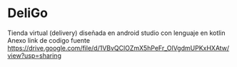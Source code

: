 # DeliGo
Tienda virtual (delivery) diseñada en android studio con lenguaje en kotlin
Anexo link de codigo fuente https://drive.google.com/file/d/1VBvQClOZmX5hPeFr_OlVgdmUPKxHXAtw/view?usp=sharing

